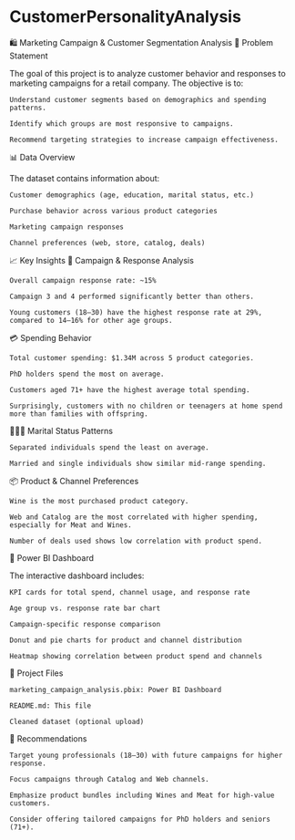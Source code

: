 # CustomerPersonalityAnalysis
🛍️ Marketing Campaign & Customer Segmentation Analysis
📌 Problem Statement

The goal of this project is to analyze customer behavior and responses to marketing campaigns for a retail company. The objective is to:

    Understand customer segments based on demographics and spending patterns.

    Identify which groups are most responsive to campaigns.

    Recommend targeting strategies to increase campaign effectiveness.

📊 Data Overview

The dataset contains information about:

    Customer demographics (age, education, marital status, etc.)

    Purchase behavior across various product categories

    Marketing campaign responses

    Channel preferences (web, store, catalog, deals)

📈 Key Insights
🎯 Campaign & Response Analysis

    Overall campaign response rate: ~15%

    Campaign 3 and 4 performed significantly better than others.

    Young customers (18–30) have the highest response rate at 29%, compared to 14–16% for other age groups.

💳 Spending Behavior

    Total customer spending: $1.34M across 5 product categories.

    PhD holders spend the most on average.

    Customers aged 71+ have the highest average total spending.

    Surprisingly, customers with no children or teenagers at home spend more than families with offspring.

🧑‍🤝‍🧑 Marital Status Patterns

    Separated individuals spend the least on average.

    Married and single individuals show similar mid-range spending.

📦 Product & Channel Preferences

    Wine is the most purchased product category.

    Web and Catalog are the most correlated with higher spending, especially for Meat and Wines.

    Number of deals used shows low correlation with product spend.

📌 Power BI Dashboard

The interactive dashboard includes:

    KPI cards for total spend, channel usage, and response rate

    Age group vs. response rate bar chart

    Campaign-specific response comparison

    Donut and pie charts for product and channel distribution

    Heatmap showing correlation between product spend and channels

📁 Project Files

    marketing_campaign_analysis.pbix: Power BI Dashboard

    README.md: This file

    Cleaned dataset (optional upload)

📍 Recommendations

    Target young professionals (18–30) with future campaigns for higher response.

    Focus campaigns through Catalog and Web channels.

    Emphasize product bundles including Wines and Meat for high-value customers.

    Consider offering tailored campaigns for PhD holders and seniors (71+).
